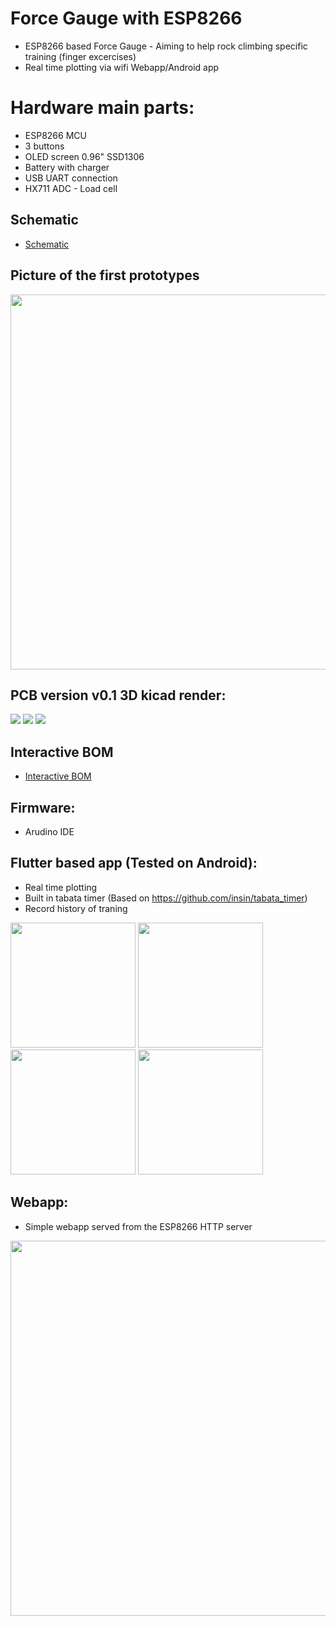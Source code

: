 # Force Gauge with ESP8266

- ESP8266 based Force Gauge - Aiming to help rock climbing specific training (finger excercises)
- Real time plotting via wifi Webapp/Android app

# Hardware main parts:
 - ESP8266 MCU
 - 3 buttons
 - OLED screen 0.96" SSD1306
 - Battery with charger
 - USB UART connection
 - HX711 ADC - Load cell
 

## Schematic ##

- [Schematic](https://github.com/szbeni/forcegauge/blob/main/hw/forcegauge/forcegauge.pdf)


## Picture of the first prototypes
<img src="https://raw.githubusercontent.com/szbeni/forcegauge/main/photos/prototypes_02.jpg" width="600">


## PCB version v0.1 3D kicad render:

<img src="https://raw.githubusercontent.com/szbeni/forcegauge/main/photos/pcb_render_01.png">
<img src="https://raw.githubusercontent.com/szbeni/forcegauge/main/photos/pcb_render_02.png">
<img src="https://raw.githubusercontent.com/szbeni/forcegauge/main/photos/pcb_photo.jpg">

## Interactive BOM

- [Interactive BOM](https://htmlpreview.github.io/?https://github.com/szbeni/forcegauge/blob/main/hw/forcegauge/bom/ibom.html)


## Firmware:
- Arudino IDE

## Flutter based app (Tested on Android):
- Real time plotting
- Built in tabata timer (Based on https://github.com/insin/tabata_timer)
- Record history of traning 

<p float="left">
<img src="https://raw.githubusercontent.com/szbeni/forcegauge/main/photos/flutter_app_01.png" width="200">
<img src="https://raw.githubusercontent.com/szbeni/forcegauge/main/photos/flutter_app_02.png" width="200">
<img src="https://raw.githubusercontent.com/szbeni/forcegauge/main/photos/flutter_app_03.png" width="200">
<img src="https://raw.githubusercontent.com/szbeni/forcegauge/main/photos/flutter_app_04.gif" width="200">
</p>

## Webapp:
- Simple webapp served from the ESP8266 HTTP server

<img src="https://raw.githubusercontent.com/szbeni/forcegauge/main/photos/webapp_01.jpg" width="600">

